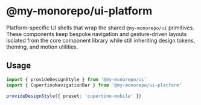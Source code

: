 # @my-monorepo/ui-platform

Platform-specific UI shells that wrap the shared `@my-monorepo/ui` primitives. These
components keep bespoke navigation and gesture-driven layouts isolated from the
core component library while still inheriting design tokens, theming, and motion
utilities.

## Usage

```ts
import { provideDesignStyle } from '@my-monorepo/ui'
import { CupertinoNavigationBar } from '@my-monorepo/ui-platform'

provideDesignStyle({ preset: 'cupertino-mobile' })
```
